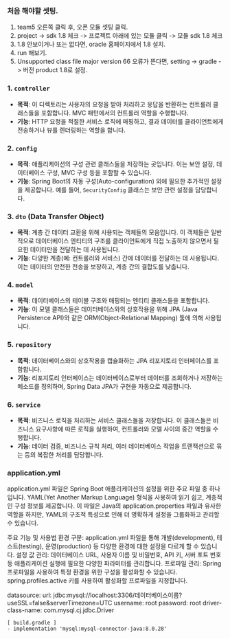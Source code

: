 ### 처음 해야할 셋팅.
1. team5 오른쪽 클릭 후, 오픈 모듈 셋팅 클릭.
2. project -> sdk 1.8 체크 -> 프로젝트 아래에 있는 모듈 클릭 -> 모듈 sdk 1.8 체크
3. 1.8 안보이거나 또는 없다면, oracle 홈페이지에서 1.8 설치.
4. run 해보기.
5. Unsupported class file major version 66 오류가 뜬다면, setting -> gradle -> 버전 product 1.8로 설정.

### 1. `controller`
- **목적**: 이 디렉토리는 사용자의 요청을 받아 처리하고 응답을 반환하는 컨트롤러 클래스들을 포함합니다. MVC 패턴에서의 컨트롤러 역할을 수행합니다.
- **기능**: HTTP 요청을 적절한 서비스 로직에 매핑하고, 결과 데이터를 클라이언트에게 전송하거나 뷰를 렌더링하는 역할을 합니다.

### 2. `config`
- **목적**: 애플리케이션의 구성 관련 클래스들을 저장하는 곳입니다. 이는 보안 설정, 데이터베이스 구성, MVC 구성 등을 포함할 수 있습니다.
- **기능**: Spring Boot의 자동 구성(Auto-configuration) 외에 필요한 추가적인 설정을 제공합니다. 예를 들어, `SecurityConfig` 클래스는 보안 관련 설정을 담당합니다.

### 3. `dto` (Data Transfer Object)
- **목적**: 계층 간 데이터 교환을 위해 사용되는 객체들의 모음입니다. 이 객체들은 일반적으로 데이터베이스 엔티티의 구조를 클라이언트에게 직접 노출하지 않으면서 필요한 데이터만을 전달하는 데 사용됩니다.
- **기능**: 다양한 계층(예: 컨트롤러와 서비스) 간에 데이터를 전달하는 데 사용됩니다. 이는 데이터의 안전한 전송을 보장하고, 계층 간의 결합도를 낮춥니다.

### 4. `model`
- **목적**: 데이터베이스의 테이블 구조와 매핑되는 엔티티 클래스들을 포함합니다.
- **기능**: 이 모델 클래스들은 데이터베이스와의 상호작용을 위해 JPA (Java Persistence API)와 같은 ORM(Object-Relational Mapping) 툴에 의해 사용됩니다.

### 5. `repository`
- **목적**: 데이터베이스와의 상호작용을 캡슐화하는 JPA 리포지토리 인터페이스를 포함합니다.
- **기능**: 리포지토리 인터페이스는 데이터베이스로부터 데이터를 조회하거나 저장하는 메소드를 정의하며, Spring Data JPA가 구현을 자동으로 제공합니다.

### 6. `service`
- **목적**: 비즈니스 로직을 처리하는 서비스 클래스들을 저장합니다. 이 클래스들은 비즈니스 요구사항에 따른 로직을 실행하여, 컨트롤러와 모델 사이의 중간 역할을 수행합니다.
- **기능**: 데이터 검증, 비즈니스 규칙 처리, 여러 데이터베이스 작업을 트랜잭션으로 묶는 등의 복잡한 처리를 담당합니다.

### application.yml
application.yml 파일은 Spring Boot 애플리케이션의 설정을 위한 주요 파일 중 하나입니다.
YAML(Yet Another Markup Language) 형식을 사용하여 읽기 쉽고, 계층적인 구성 정보를 제공합니다.
이 파일은 Java의 application.properties 파일과 유사한 역할을 하지만, YAML의 구조적 특성으로 인해 더 명확하게 설정을 그룹화하고 관리할 수 있습니다.

주요 기능 및 사용법
환경 구분: application.yml 파일을 통해 개발(development), 테스트(testing), 운영(production) 등 다양한 환경에 대한 설정을 다르게 할 수 있습니다.
설정 값 관리: 데이터베이스 URL, 사용자 이름 및 비밀번호, API 키, 서버 포트 번호 등 애플리케이션 실행에 필요한 다양한 파라미터를 관리합니다.
프로파일 관리: Spring 프로파일을 사용하여 특정 환경을 위한 구성을 활성화할 수 있습니다. spring.profiles.active 키를 사용하여 활성화할 프로파일을 지정합니다.

  datasource:
    url: jdbc:mysql://localhost:3306/데이터베이스이름?useSSL=false&serverTimezone=UTC
    username: root
    password: root
    driver-class-name: com.mysql.cj.jdbc.Driver

    [ build.gradle ]
    - implementation 'mysql:mysql-connector-java:8.0.28'
